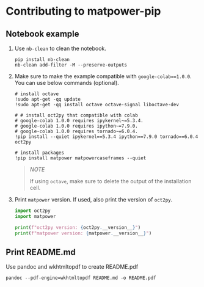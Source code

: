# Contributing to matpower-pip

## Notebook example

1. Use `nb-clean` to clean the notebook.

    ```shell
    pip install nb-clean
    nb-clean add-filter -M --preserve-outputs
    ```

1. Make sure to make the example compatible with `google-colab==1.0.0`. You can use below commands (optional).

    ```ipython
    # install octave
    !sudo apt-get -qq update
    !sudo apt-get -qq install octave octave-signal liboctave-dev

    # # install oct2py that compatible with colab
    # google-colab 1.0.0 requires ipykernel~=5.3.4.
    # google-colab 1.0.0 requires ipython~=7.9.0.
    # google-colab 1.0.0 requires tornado~=6.0.4.
    !pip install --quiet ipykernel==5.3.4 ipython==7.9.0 tornado==6.0.4 oct2py

    # install packages
    !pip install matpower matpowercaseframes --quiet
    ```

    > *NOTE*
    >
    > If using `octave`, make sure to delete the output of the installation cell.

1. Print `matpower` version. If used, also print the version of `oct2py`.

    ```python
    import oct2py
    import matpower

    print(f"oct2py version: {oct2py.__version__}")
    print(f"matpower version: {matpower.__version__}")
    ```

## Print README.md

Use pandoc and wkhtmltopdf to create README.pdf

```shell
pandoc --pdf-engine=wkhtmltopdf README.md -o README.pdf
```
